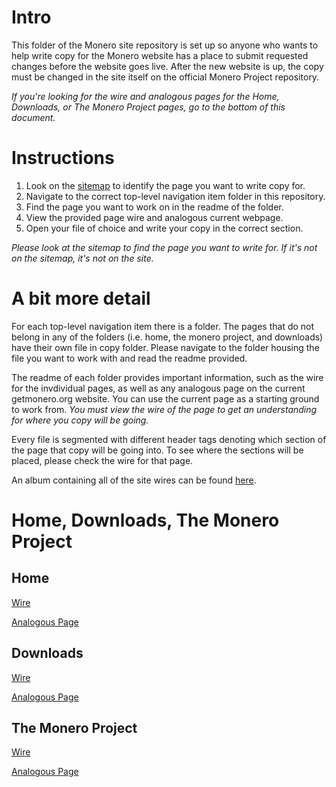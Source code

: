 # Intro
This folder of the Monero site repository is set up so anyone who wants to help write copy for the Monero website has a place to submit requested changes before the website goes live. After the new website is up, the copy must be changed in the site itself on the official Monero Project repository.

*If you're looking for the wire and analogous pages for the Home, Downloads, or The Monero Project pages, go to the bottom of this document.*

# Instructions

1. Look on the [sitemap](http://imgur.com/8BkJF1o) to identify the page you want to write copy for.
2. Navigate to the correct top-level navigation item folder in this repository.
3. Find the page you want to work on in the readme of the folder.
4. View the provided page wire and analogous current webpage.
5. Open your file of choice and write your copy in the correct section.

*Please look at the sitemap to find the page you want to write for. If it's not on the sitemap, it's not on the site.*

# A bit more detail
For each top-level navigation item there is a folder. The pages that do not belong in any of the folders (i.e. home, the monero project, and downloads) have their own file in copy folder. Please navigate to the folder housing the file you want to work with and read the readme provided.

The readme of each folder provides important information, such as the wire for the invdividual pages, as well as any analogous page on the current getmonero.org website. You can use the current page as a starting ground to work from. *You must view the wire of the page to get an understanding for where you copy will be going.*

Every file is segmented with different header tags denoting which section of the page that copy will be going into. To see where the sections will be placed, please check the wire for that page. 

An album containing all of the site wires can be found [here](http://imgur.com/a/O40eX).

# Home, Downloads, The Monero Project

## Home
[Wire](http://imgur.com/TOrTVK3)

[Analogous Page](https://getmonero.org/home)

## Downloads
[Wire](http://imgur.com/rUY2N6J)

[Analogous Page](https://getmonero.org/downloads/)

## The Monero Project
[Wire](http://imgur.com/hXqlOOd)

[Analogous Page](https://getmonero.org/knowledge-base/openalias)
